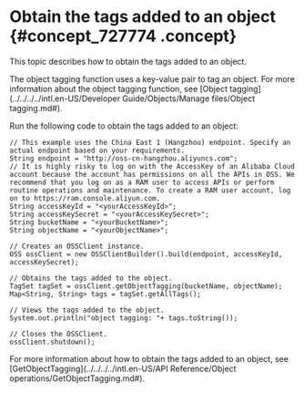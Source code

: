 # Obtain the tags added to an object {#concept_727774 .concept}

This topic describes how to obtain the tags added to an object.

The object tagging function uses a key-value pair to tag an object. For more information about the object tagging function, see [Object tagging](../../../../intl.en-US/Developer Guide/Objects/Manage files/Object tagging.md#).

Run the following code to obtain the tags added to an object:

``` {#codeblock_3ag_5sn_fa2}
// This example uses the China East 1 (Hangzhou) endpoint. Specify an actual endpoint based on your requirements.
String endpoint = "http://oss-cn-hangzhou.aliyuncs.com";
// It is highly risky to log on with the AccessKey of an Alibaba Cloud account because the account has permissions on all the APIs in OSS. We recommend that you log on as a RAM user to access APIs or perform routine operations and maintenance. To create a RAM user account, log on to https://ram.console.aliyun.com.
String accessKeyId = "<yourAccessKeyId>";
String accessKeySecret = "<yourAccessKeySecret>";
String bucketName = "<yourBucketName>";
String objectName = "<yourObjectName>";

// Creates an OSSClient instance.
OSS ossClient = new OSSClientBuilder().build(endpoint, accessKeyId, accessKeySecret);

// Obtains the tags added to the object.
TagSet tagSet = ossClient.getObjectTagging(bucketName, objectName);
Map<String, String> tags = tagSet.getAllTags();

// Views the tags added to the object.
System.out.println("object tagging: "+ tags.toString());

// Closes the OSSClient.
ossClient.shutdown();
```

For more information about how to obtain the tags added to an object, see [GetObjectTagging](../../../../intl.en-US/API Reference/Object operations/GetObjectTagging.md#).

